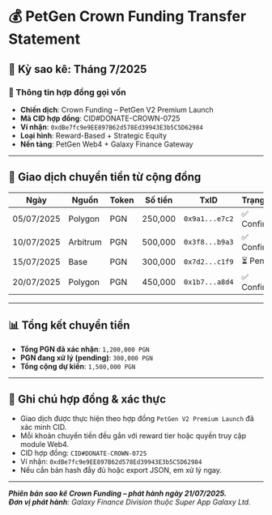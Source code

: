 # 💰 PetGen Crown Funding Transfer Statement

## 📅 Kỳ sao kê: Tháng 7/2025

### 🧾 Thông tin hợp đồng gọi vốn

- **Chiến dịch**: Crown Funding – PetGen V2 Premium Launch
- **Mã CID hợp đồng**: CID#DONATE-CROWN-0725
- **Ví nhận**: `0xdBe7fc9e9EE897B62d578Ed39943E3b5C5D62984`
- **Loại hình**: Reward-Based + Strategic Equity
- **Nền tảng**: PetGen Web4 + Galaxy Finance Gateway

---

## 💸 Giao dịch chuyển tiền từ cộng đồng

| Ngày | Nguồn | Token | Số tiền | TxID | Trạng thái |
|------|--------|--------|----------|------|------------|
| 05/07/2025 | Polygon | PGN | 250,000 | `0x9a1...e7c2` | ✅ Confirmed |
| 10/07/2025 | Arbitrum | PGN | 500,000 | `0x3f8...b9a3` | ✅ Confirmed |
| 15/07/2025 | Base | PGN | 300,000 | `0x7d2...c1f9` | ⏳ Pending |
| 20/07/2025 | Polygon | PGN | 450,000 | `0x1b7...a8d4` | ✅ Confirmed |

---

## 📊 Tổng kết chuyển tiền

- **Tổng PGN đã xác nhận**: `1,200,000 PGN`
- **PGN đang xử lý (pending)**: `300,000 PGN`
- **Tổng cộng dự kiến**: `1,500,000 PGN`

---

## 📜 Ghi chú hợp đồng & xác thực

- Giao dịch được thực hiện theo hợp đồng `PetGen V2 Premium Launch` đã xác minh CID.
- Mỗi khoản chuyển tiền đều gắn với reward tier hoặc quyền truy cập module Web4.
- CID hợp đồng: `CID#DONATE-CROWN-0725`
- Ví nhận: `0xdBe7fc9e9EE897B62d578Ed39943E3b5C5D62984`
- Nếu cần bản hash đầy đủ hoặc export JSON, em xử lý ngay.

---

_**Phiên bản sao kê Crown Funding – phát hành ngày 21/07/2025.**_  
_**Đơn vị phát hành**: Galaxy Finance Division thuộc Super App Galaxy Ltd._